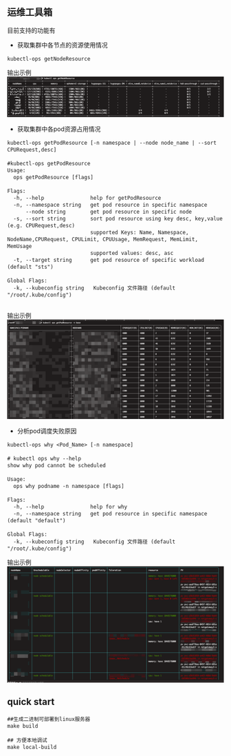 ## 运维工具箱

目前支持的功能有
* 获取集群中各节点的资源使用情况 
```
kubectl-ops getNodeResource
```
输出示例
![getNodeResourceExample.png](images/getNodeResourceExample.png)

* 获取集群中各pod资源占用情况
```shell
kubectl-ops getPodResource [-n namespace | --node node_name | --sort CPURequest,desc]

#kubectl-ops getPodResource
Usage:
  ops getPodResource [flags]

Flags:
  -h, --help               help for getPodResource
  -n, --namespace string   get pod resource in specific namespace
      --node string        get pod resource in specific node
  -s, --sort string        sort pod resource using key desc, key,value (e.g. CPURequest,desc)
                           supported Keys: Name, Namespace, NodeName,CPURequest, CPULimit, CPUUsage, MemRequest, MemLimit, MemUsage
                           supported values: desc, asc
  -t, --target string      get pod resource of specific workload (default "sts")

Global Flags:
  -k, --kubeconfig string   Kubeconfig 文件路径 (default "/root/.kube/config")
  
```

输出示例
![getPodResourceExample.png](images/getPodResourceExample.png)

* 分析pod调度失败原因
```shell
kubectl-ops why <Pod_Name> [-n namespace]

# kubectl ops why --help 
show why pod cannot be scheduled

Usage:
  ops why podname -n namespace [flags]

Flags:
  -h, --help               help for why
  -n, --namespace string   get pod resource in specific namespace (default "default")

Global Flags:
  -k, --kubeconfig string   Kubeconfig 文件路径 (default "/root/.kube/config")
```
输出示例
![whyPodFailedExample.png](images/whyPodFailedExample.png)

## quick start
```shell
##生成二进制可部署到linux服务器
make build 

## 方便本地调试
make local-build 
```